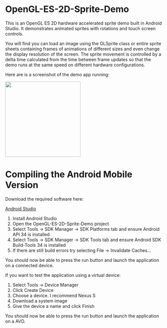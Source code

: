 # OpenGL-ES-2D-Sprite-Demo

This is an OpenGL ES 2D hardware accelerated sprite demo built in Android Studio. It demonstrates animated sprites with rotations and touch screen controls.

You will find you can load an image using the GLSprite class or entire sprite sheets containing frames of animations of different sizes and even change the display resolution of the screen. The sprite movement is controlled by a delta time calculated from the time between frame updates so that the demo runs at the same speed on different hardware configurations. 

Here are is a screenshot of the demo app running:

<img src='https://drive.google.com/uc?id=1KXw5BvXLY58r6jZEcag6zjWblbBlfKpc' width='240'>

Compiling the Android Mobile Version
====================================

Download the required software here:

[Android Studio](https://drive.google.com/file/d/1ZwvjCGVGCP0qfyri5DHjviEQRVc_IOu1/view?usp=drive_link)

1. Install Android Studio
2. Open the OpenGL-ES-2D-Sprite-Demo project
3. Select Tools -> SDK Manager -> SDK Platforms tab and ensure Android API 34 is installed
4. Select Tools -> SDK Manager -> SDK Tools tab and ensure Android SDK Build-Tools 34 is installed
5. If there are still build errors try selecting File -> Invalidate Caches...

You should now be able to press the run button and launch the application on a connected device.

If you want to test the application using a virtual device:

1. Select Tools -> Device Manager
2. Click Create Device
3. Choose a device. I recommend Nexus S
4. Download a system image 
5. Give the device a name and click Finish

You should now be able to press the run button and launch the application on a AVD.









